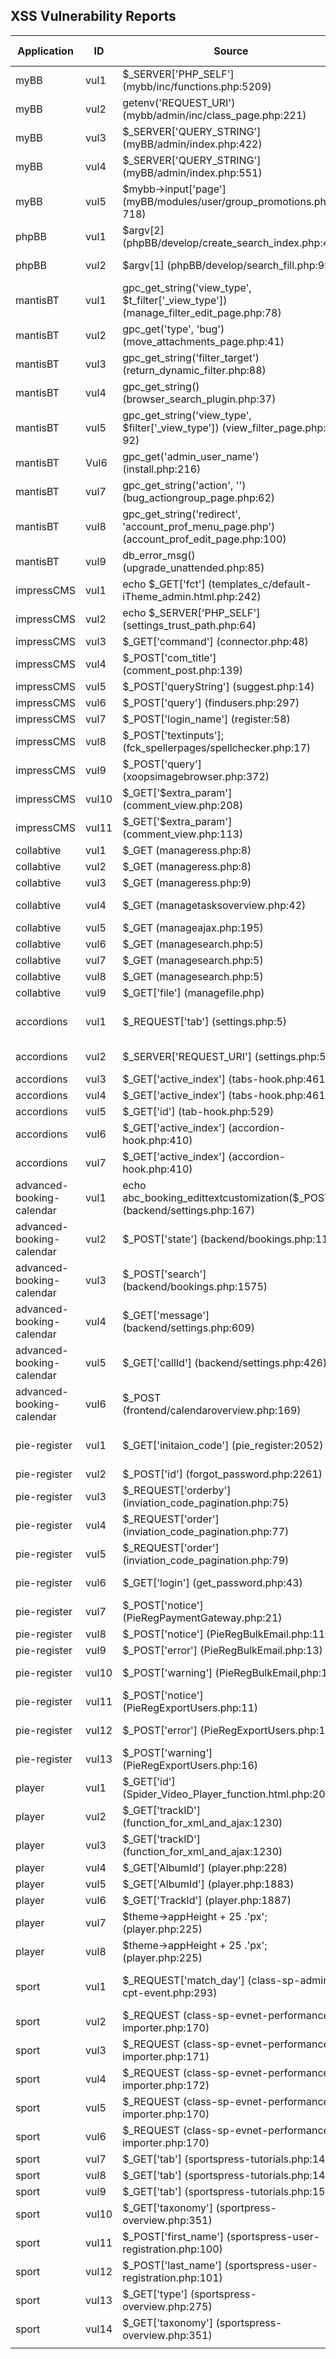 ## XSS Vulnerability Reports

| Application               | ID    | Source                                                       | Sink                                                         | Sanitizer            | RIPS result | phpSAFE result | Phpjoern result | PAT result | our report                                                   |
| ------------------------- | ----- | ------------------------------------------------------------ | ------------------------------------------------------------ | -------------------- | ----------- | -------------- | --------------- | ---------- | ------------------------------------------------------------ |
| myBB                      | vul1  | $_SERVER['PHP_SELF'] (mybb/inc/functions.php:5209)           | echo $bburl (myBB/install/index.php:1964)                    | htmlspecialchars_uni | FP          | FP             | FP              | TN         |                                                              |      |
| myBB                      | vul2  | getenv('REQUEST_URI')(mybb/admin/inc/class_page.php:221)     | echo $debuglink (myBB/admin/inc/class_page.php:229)          | htmlspecialchars_uni | FP          | FP             | FP              | TN         |                                                              |
| myBB                      | vul3  | $_SERVER['QUERY_STRING'] (myBB/admin/index.php:422)          | echo $query_string (myBB/admin/index.php:510)                | htmlspecialchars_uni | FP          | FP             | FP              | TN         |                                                              |      |
| myBB                      | vul4  | $_SERVER['QUERY_STRING'] (myBB/admin/index.php:551)          | echo $query_string (myBB/admin/index.php:575)                | htmlspecialchars_uni | FP          | FP             | FP              | TN         |                                                              |      |
| myBB                      | vul5  | $mybb->input['page'] (myBB/modules/user/group_promotions.php: 718) | echo $mybb->input['page'] (myBB/modules/user/group_promotions.php:718) |                      | TN          | TN             | TN              | FP         |                                                              |      |
| phpBB                     | vul1  | $argv[2] (phpBB/develop/create_search_index.php:41)          | printf("%d", \$post_counter+$batch_size) (phpBB/develop_create_search_index.php:75) |                      | FP          | FP             | FP              | FP         |                                                              |      |
| phpBB                     | vul2  | $argv[1] (phpBB/develop/search_fill.php:99)                  | echo $_SERVER['PHP_SELF'] (phpBB/develop/search_fill.php:99) |                      | TP          | TP             | TP              | TP         |                                                              |      |
| mantisBT                  | vul1  | gpc_get_string('view_type', $t_filter['_view_type']) (manage_filter_edit_page.php:78) | echo $t_filter['_view_type']; (manage_filter_edit_page.php:93) |                      | FN          | FN             | FN              | TP         |                                                              |      |
| mantisBT                  | vul2  | gpc_get('type', 'bug') (move_attachments_page.php:41)        | echo $t_disk_count (move_attachements_page.php:163)          |                      | FN          | FN             | FN              | FP         |                                                              |
| mantisBT                  | vul3  | gpc_get_string('filter_target') (return_dynamic_filter.php:88) | echo $content (return_dynamic_filter.php:88)                 |                      | FN          | FN             | FN              | FP         |                                                              |
| mantisBT                  | vul4  | gpc_get_string() (browser_search_plugin.php:37)              | echo $t_shortname (browser_search_plugin.php:59)             |                      | FN          | FN             | FN              | FP         |                                                              |
| mantisBT                  | vul5  | gpc_get_string('view_type', $filter['_view_type']) (view_filter_page.php: 92) | echo $t_filter['_view_type'] (view_filters_page:104)         |                      | FN          | FN             | FN              | TP         |                                                              |      |
| mantisBT                  | Vul6  | gpc_get('admin_user_name') (install.php:216)                 | echo $f_admin_username (install.php:1522)                    |                      | FN          | FN             | FN              | TP         | [mantibt-0027444](https://mantisbt.org/bugs/view.php?id=27444) |
| mantisBT                  | vul7  | gpc_get_string('action', '') (bug_actiongroup_page.php:62)   | echo $t_form_name (bug_actiongroup_page.php:247)             |                      | FN          | FN             | FN              | FP         |                                                              |
| mantisBT                  | vul8  | gpc_get_string('redirect', 'account_prof_menu_page.php') (account_prof_edit_page.php:100) | echo $f_redirect_page (account_prof_edit_page.php:63)        |                      | FN          | FN             | FN              | TP         | [mantibt-0027853](https://mantisbt.org/bugs/view.php?id=27853) |
| mantisBT                  | vul9  | db_error_msg() (upgrade_unattended.php:85)                   | echo (upgrade_unattnded.php:85)                              |                      | FN          | FN             | FN              | FP         |                                                              |
| impressCMS                | vul1  | echo $_GET['fct'] (templates_c/default-iTheme_admin.html.php:242) | echo $_GET['fct'] (templates_c/default-iTheme_admin.html.php:242) |                      | TP          | TP             | TP              | TP         |                                                              |      |
| impressCMS                | vul2  | echo $_SERVER['PHP_SELF'] (settings_trust_path.php:64)       | echo $_SERVER['PHP_SELF'] (settings_trust_path.php:64)       |                      | TP          | TP             | TP              | TP         |                                                              |      |
| impressCMS                | vul3  | $_GET['command'] (connector.php:48)                          | echo $command (basexml.php:53)                               |                      | FP          | FP             | FP              | TN         |                                                              |      |
| impressCMS                | vul4  | $_POST['com\_title'] (comment_post.php:139)                  | echo $com_title(comment_post.php:152)                        |                      | FP          | FP             | TN              | TN         |                                                              |      |
| impressCMS                | vul5  | $_POST['queryString'] (suggest.php:14)                       | echo $result['url'] (suggest.php:35)                         |                      | FP          | FP             | FP              | TN         |                                                              |      |
| impressCMS                | vul6  | $_POST['query'] (findusers.php:297)                          | echo $total (findusers.php:393)                              |                      | FP          | FP             | TN              | TN         |                                                              |      |
| impressCMS                | vul7  | $_POST['login_name'] (register:58)                           | echo $stop (register:120)                                    |                      | FP          | FP             | FP              | TN         |                                                              |      |
| impressCMS                | vul8  | $_POST['textinputs']; (fck_spellerpages/spellchecker.php:17) | echo $key; (fck_spellerpages/spellchecker.php:27)            |                      | TP          | TP             | TP              | TP         |                                                              |      |
| impressCMS                | vul9  | $_POST['query'] (xoopsimagebrowser.php:372)                  | \$icmsTpl->assign('query', $query) (xoopsimagebrowser.php:275) |                      | FN          | FN             | FN              | TP         | [hakcerone-1165452](https://hackerone.com/bugs?subject=user&report_id=1165452&view=open&substates%5B%5D=new&substates%5B%5D=needs-more-info&substates%5B%5D=pending-program-review&substates%5B%5D=triaged&substates%5B%5D=pre-submission&substates%5B%5D=retesting&reported_to_team=&text_query=&program_states%5B%5D=2&program_states%5B%5D=3&program_states%5B%5D=4&program_states%5B%5D=5&sort_type=latest_activity&sort_direction=descending&limit=25&page=1) |      |
| impressCMS                | vul10  | $_GET['\$extra\_param'] (comment\_view.php:208)                  | \$xoopsTpl->assign(\$link_extra) (comment\_view.php:275) |                      | FN          | FN             | FN              | FP         ||
| impressCMS                | vul11  | $_GET['\$extra\_param'] (comment\_view.php:113)                  | \$xoopsTpl->assign(\$link_extra) (comment\_view.php:123) |                      | FN          | FN             | FN              | FP         ||
| collabtive                | vul1  | $_GET (manageress.php:8)                                     | echo $user (manageress.php:90)                               | getarrayval          | FP          | FP             | FP              | TN         |                                                              |      |
| collabtive                | vul2  | $_GET (manageress.php:8)                                     | echo $user (manageress.php:141)                              | getarrayval          | FP          | FP             | FP              | TN         |                                                              |      |
| collabtive                | vul3  | $_GET (manageress.php:9)                                     | echo $user (manageress.php:205)                              | getarrayval          | FP          | FP             | FP              | TN         |                                                              |      |
| collabtive                | vul4  | $_GET (managetasksoverview.php:42)                           | echo $globalTasks (managetasksoverview.php:86)               | getarrayval          | FP          | FP             | FP              | TN         |                                                              |      |
| collabtive                | vul5  | $_GET (manageajax.php:195)                                   | echo $chk (manageajax.php:200)                               | getarrayval          | FP          | FP             | FP              | TN         |                                                              |      |
| collabtive                | vul6  | $_GET (managesearch.php:5)                                   | echo $res (managesearch.php:106)                             | getarrayval          | FP          | FP             | FP              | TN         |                                                              |      |
| collabtive                | vul7  | $_GET (managesearch.php:5)                                   | echo $res (managesearch.php:114)                             | getarrayval          | FP          | FP             | FP              | TN         |                                                              |      |
| collabtive                | vul8  | \$_GET (managesearch.php:5)                                   | echo $res (managesearch.php:123)                             | getarrayval          | FP          | FP             | FP              | TN         |                                                              |
| collabtive                | vul9  | $_GET['file'] (managefile.php)                               | echo $file (managefile.php:303)                              | getarrayval          | TP          | TP             | TP              | TP         |                                                              |      |
| accordions                | vul1  | $_REQUEST['tab'] (settings.php:5)                            | echo $current_tab (settings.php: 54)                         |                      | TP          | TP             | TP              | TP         | [CVE-2021-24283](https://cve.mitre.org/cgi-bin/cvename.cgi?name=CVE-2021-24283) |      |
| accordions                | vul2  | $_SERVER['REQUEST_URI'] (settings.php:52)                    | echo str_replace('%7E', '~', $_SERVER['REQUEST_URI']) (settings.php:52) |                      | TP          | TP             | TP              | TP         |                                                              |      |
| accordions                | vul3  | $_GET['active_index'] (tabs-hook.php:461)                    | echo $accordion_id (tabs-hook.php:461)                       | sanitize_text_field  | FP          | TN             | FP              | TN         |                                                              |      |
| accordions                | vul4  | $_GET['active_index'] (tabs-hook.php:461)                    | echo $accordion_indexes (tabs-hook.php:468)                  | sanitize_text_field  | FP          | TN             | FP              | TN         |                                                              |      |
| accordions                | vul5  | $_GET['id'] (tab-hook.php:529)                               | echo $active_tab (tab-hook.php:549)                          | sanitize_text_field  | FP          | TN             | FP              | TN         |                                                              |      |
| accordions                | vul6  | $_GET['active_index'] (accordion-hook.php:410)               | echo $accordion_id (accordion-hook.php:424)                  | sanitize_text_field  | FP          | TN             | FP              | TN         |                                                              |      |
| accordions                | vul7  | $_GET['active_index'] (accordion-hook.php:410)               | echo $active_index (accordion-hook.php:427)                  | sanitize_text_field  | FP          | TN             | FP              | TN         |                                                              |      |
| advanced-booking-calendar | vul1  | echo abc_booking_edittextcustomization($_POST)(backend/settings.php:167) | echo abc_booking_edittextcustomization($_POST)(backend/settings.php:167) | sanitize_text_field  | FP          | TN             | FP              | TN       |                                                              |      |
| advanced-booking-calendar | vul2  | $_POST['state'] (backend/bookings.php:111)                   | echo abc_booking_getbookingcontent($state) (backend/bookings.php:113) | sanitize_text_field  | FP          | TN             | FP              | TN         |                                                              |      |
| advanced-booking-calendar | vul3  | $_POST['search'] (backend/bookings.php:1575)                 | echo $accordion (backend/bookings.php:1668)                  | sanitize_text_field  | FP          | TN             | FP              | TN         |                                                              |      |
| advanced-booking-calendar | vul4  | $_GET['message'] (backend/settings.php:609)                  | echo urldecode($_GET['message']) (backend/settings.php:609)  |                      | TP          | TP             | TP              | TP         | [CVE-2021-24232](https://cve.mitre.org/cgi-bin/cvename.cgi?name=CVE-2021-24232) |      |
| advanced-booking-calendar | vul5  | $_GET['callId'] (backend/settings.php:426)                   | echo $output (backend/settings.php:1003)                     |                      | FN          | TP             | TP              | TP         | [CVE-2021-24225](https://cve.mitre.org/cgi-bin/cvename.cgi?name=CVE-2021-24225) |      |
| advanced-booking-calendar | vul6  | $_POST (frontend/calendaroverview.php:169)                   | echo abc_booking_getCalOverview($_POST) (frontend/calendaroverview.php:169) |                      | TN          | TN             | FP              | TN         |                                                              |      |
| pie-register              | vul1  | $_GET['initaion_code'] (pie_register:2052)                   | echo $inv_code (pie_register.php:2071)                       |                      | TP          | TP             | TP              | TP         | [CVE-2021-24239](https://cve.mitre.org/cgi-bin/cvename.cgi?name=CVE-2021-24239) |      |
| pie-register              | vul2  | $_POST['id'] (forgot_password.php:2261)                      | echo $meta (forgot_password.php:2263)                        |                      | TP          | TP             | TP              | TP         |                                                              |      |
| pie-register              | vul3  | $_REQUEST['orderby'] (inviation_code_pagination.php:75)      | echo esc_attr($_REQUEST['orderby']) (invitation_code_pagination.php:75) | esc_attr             | FP          | TN             | FP              | TN         |                                                              |      |
| pie-register              | vul4  | $_REQUEST['order'] (inviation_code_pagination.php:77)        | echo esc_attr($_REQUEST['orderby']) (invitation_code_pagination.php:77) | esc_attr             | FP          | TN             | FP              | TN         |                                                              |      |
| pie-register              | vul5  | $_REQUEST['order'] (inviation_code_pagination.php:79)        | echo esc_attr($_REQUEST['page']) (invitation_code_pagination.php: 79) | esc_attr             | FP          | TN             | FP              | TN         |                                                              |      |
| pie-register              | vul6  | $_GET['login'] (get_password.php:43)                         | echo esc_attr($_GET['login']) (get_password.php:43)          | esc_attr             | FP          | TN             | FP              | TN         |                                                              |      |
| pie-register              | vul7  | $_POST['notice'] (PieRegPaymentGateway.php:21)               | echo $_POST['notice'] (PieRegPaymentGateway.php:21)          |                      | TP          | TP             | TP              | TP         |                                                              |      |
| pie-register              | vul8  | $_POST['notice'] (PieRegBulkEmail.php:11)                    | echo $_POST['notice'] (PieRegBulkEmail.php:11)               | esc_attr             | FP          | TN             | FP              | TN         |                                                              |      |
| pie-register              | vul9  | $_POST['error'] (PieRegBulkEmail.php:13)                     | echo $_POST['error'] (PieRegBulkEmail.php:13)                | esc_attr             | FP          | TN             | FP              | TN         |                                                              |      |
| pie-register              | vul10 | $_POST['warning'] (PieRegBulkEmail,php:16)                   | echo $_POST['warning'] (PieRegBulkEmail.php:16)              | esc_attr             | FP          | TN             | FP              | TN         |                                                              |      |
| pie-register              | vul11 | $_POST['notice'] (PieRegExportUsers.php:11)                  | echo $_POST['notice'] (PieRegExportUsers.php:11)             | esc_attr             | FP          | TN             | FP              | TN         |                                                              |      |
| pie-register              | vul12 | $_POST['error'] (PieRegExportUsers.php:13)                   | echo $_POST['error'] (PieRegExportUsers.php:13)              | esc_attr             | FP          | TN             | FP              | TN         |                                                              |      |
| pie-register              | vul13 | $_POST['warning'] (PieRegExportUsers.php:16)                 | echo $_POST['warning'] (PieRegExportUsers.php:16)            | esc_attr             | FP          | TN             | FP              | TN         |                                                              |      |
| player                    | vul1  | $_GET['id'] (Spider_Video_Player_function.html.php:20)       | echo $id (Spider_Video_Player_function.html.php:307)         |                      | FN          | FN             | TP              | TP         |                                                              |      |
| player                    | vul2  | $_GET['trackID'] (function_for_xml_and_ajax:1230)            | echo $priority (player.php:759)                              |                      | FP          | FP             | TN              | TN         |                                                              |      |
| player                    | vul3  | $_GET['trackID'] (function_for_xml_and_ajax:1230)            | echo $priority (player.php:759)                              |                      | FP          | FP             | TN              | TN         |                                                              |      |
| player                    | vul4  | $_GET['AlbumId'] (player.php:228)                            | echo $AlbumId (player.php:1685)                              | esc_html             | FP          | TN             | FP              | TN         |                                                              |      |
| player                    | vul5  | $_GET['AlbumId'] (player.php:1883)                           | echo $AlbumId (player.php:3645)                              | esc_html             | FP          | TN             | FP              | TN         |                                                              |      |
| player                    | vul6  | $_GET['TrackId'] (player.php:1887)                           | echo $AlbumId (player.php:3645)                              | esc_html             | FP          | TN             | FP              | TN         |                                                              |      |
| player                    | vul7  | $theme->appHeight + 25 .'px'; (player.php:225)               | echo $share_top (player.php:2394)                            |                      | TN          | FP             | FP              | TN         |                                                              |      |
| player                    | vul8  | $theme->appHeight + 25 .'px'; (player.php:225)               | echo $share_top (player.php:2606)                            |                      | TN          | FP             | FP              | TN         |                                                              |      |
| sport                     | vul1  | $_REQUEST['match_day'] (class-sp-admin-cpt-event.php:293)    | echo $seleected (class-sp-admin-cpt-event.php:294)           |                      | TP          | TP             | TP              | TP         | [CVE-2021-24578](https://cve.mitre.org/cgi-bin/cvename.cgi?name=CVE-2021-24578) |      |
| sport                     | vul2  | $_REQUEST (class-sp-evnet-performance-importer.php:170)      | echo $event (class-sp-evnet-performance-importer.php:184)    |                      | TP          | TP             | TP              | TP         |                                                              |      |
| sport                     | vul3  | $_REQUEST (class-sp-evnet-performance-importer.php:171)      | echo $teams (class-sp-evnet-performance-importer.php:185)    |                      | TP          | TP             | TP              | TP         |                                                              |      |
| sport                     | vul4  | $_REQUEST (class-sp-evnet-performance-importer.php:172)      | echo $index (class-sp-evnet-performance-importer.php:186)    |                      | TP          | TP             | TP              | TP         |                                                              |      |
| sport                     | vul5  | $_REQUEST (class-sp-evnet-performance-importer.php:170)      | echo get_post_permalink($event); (class-sp-evnet-performance-importer.php:181) |                      | FP          | FP             | FP              | FP         |                                                              |      |
| sport                     | vul6  | $_REQUEST (class-sp-evnet-performance-importer.php:170)      | echo get_the_title($event);  (class-sp-evnet-performance-importer.php:182) |                      | FP          | FP             | FP              | FP         |                                                              |      |
| sport                     | vul7  | $_GET['tab'] (sportspress-tutorials.php:148)                 | echo $section (sportspress-tutorials.php:160)                |                      | FP          | FP             | TN              | TN         |                                                              |      |
| sport                     | vul8  | $_GET['tab'] (sportspress-tutorials.php:149)                 | echo $label (sportspress-tutorials.php:168)                  |                      | FP          | FP             | TN              | TN         |                                                              |      |
| sport                     | vul9  | $_GET['tab'] (sportspress-tutorials.php:150)                 | echo $url (sportspress-tutorials.php:176)                    |                      | FP          | FP             | TN              | TN         |                                                              |      |
| sport                     | vul10 | $_GET['taxonomy'] (sportpress-overview.php:351)              | echo (sportpress-overview.php:358)                           |                      | TN          | TN             | FP              | FP         |                                                              |
| sport                     | vul11 | $_POST['first_name'] (sportspress-user-registration.php:100) | echo $first_name  (sportspress-user-registration.php:100)    | esc_attr             | TN          | TN             | FP              | TN         |                                                              |      |
| sport                     | vul12 | $_POST['last_name'] (sportspress-user-registration.php:101)  | echo $last_name (sportspress-user-registration.php:110)      | esc_attr             | TN          | TN             | FP              | TN         |                                                              |      |
| sport                     | vul13 | $_GET['type'] (sportspress-overview.php:275)                 | echo $post_type (sportspress-overview.php:283)               | esc_url              | TN          | TN             | FP              | TN         |                                                              |      |
| sport                     | vul14 | $_GET['taxonomy'] (sportspress-overview.php:351)             | echo $post_type (sportspress-overview.php:358)               | esc_url              | TN          | TN             | FP              | TN         |                                                              |      |
|                           |       |                                                              |                                                              |                      |             |                |                 |            |                                                              |

